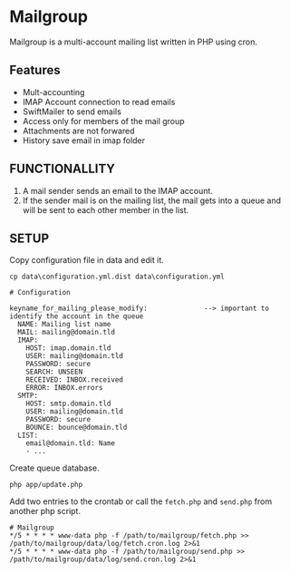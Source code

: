 # Mailgroup

Mailgroup is a multi-account mailing list written in PHP using cron.

## Features

* Mult-accounting
* IMAP Account connection to read emails
* SwiftMailer to send emails
* Access only for members of the mail group
* Attachments are not forwared
* History save email in imap folder

## FUNCTIONALLITY

1. A mail sender sends an email to the IMAP account.
1. If the sender mail is on the mailing list, the mail gets into a queue and will be sent to each other member in the list.

## SETUP

Copy configuration file in data and edit it.
```
cp data\configuration.yml.dist data\configuration.yml

# Configuration

keyname_for_mailing_please_modify:              --> important to identify the account in the queue
  NAME: Mailing list name
  MAIL: mailing@domain.tld
  IMAP:
    HOST: imap.domain.tld
    USER: mailing@domain.tld
    PASSWORD: secure
    SEARCH: UNSEEN
    RECEIVED: INBOX.received
    ERROR: INBOX.errors
  SMTP:
    HOST: smtp.domain.tld
    USER: mailing@domain.tld
    PASSWORD: secure
    BOUNCE: bounce@domain.tld
  LIST:
    email@domain.tld: Name
    - ...
```

Create queue database.
```
php app/update.php
```

Add two entries to the crontab or call the `fetch.php` and `send.php` from another php script.
```
# Mailgroup
*/5 * * * * www-data php -f /path/to/mailgroup/fetch.php >> /path/to/mailgroup/data/log/fetch.cron.log 2>&1
*/5 * * * * www-data php -f /path/to/mailgroup/send.php >> /path/to/mailgroup/data/log/send.cron.log 2>&1
```
